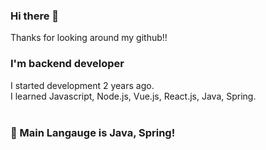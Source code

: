 ### Hi there 👋
Thanks for looking around my github!!<br>

### I'm  backend developer 

I started development 2 years ago.<br>
I learned Javascript, Node.js, Vue.js, React.js, Java, Spring.<br><br>

### 🌱 Main Langauge is Java, Spring!


<!--
**junY97/junY97** is a ✨ _special_ ✨ repository because its `README.md` (this file) appears on your GitHub profile.

Here are some ideas to get you started:

- 🔭 I’m currently working on ...
- 🌱 I’m currently learning ...
- 👯 I’m looking to collaborate on ...
- 🤔 I’m looking for help with ...
- 💬 Ask me about ...
- 📫 How to reach me: ...
- 😄 Pronouns: ...
- ⚡ Fun fact: ...
-->
